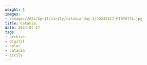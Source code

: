 ```yaml
---
weight: 1
images:
- /images/2024/April/sicily/catania-day-1/20240417-P1070174.jpg
title: Catania.
date: 2024-04-17
tags:
- archive
- digital
- color
- catania
- sicily
---
```


